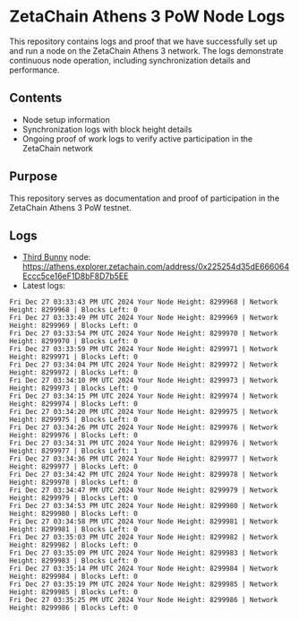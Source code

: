 # ZetaChain Athens 3 PoW Node Logs
This repository contains logs and proof that we have successfully set up and run a node on the ZetaChain Athens 3 network. The logs demonstrate continuous node operation, including synchronization details and performance.

## Contents
- Node setup information
- Synchronization logs with block height details
- Ongoing proof of work logs to verify active participation in the ZetaChain network

## Purpose
This repository serves as documentation and proof of participation in the ZetaChain Athens 3 PoW testnet.

## Logs

- [Third Bunny](https://thirdbunny.xyz/) node: https://athens.explorer.zetachain.com/address/0x225254d35dE666064Eccc5ce16eF1D8bF8D7b5EE
- Latest logs:
```
Fri Dec 27 03:33:43 PM UTC 2024 Your Node Height: 8299968 | Network Height: 8299968 | Blocks Left: 0
Fri Dec 27 03:33:49 PM UTC 2024 Your Node Height: 8299969 | Network Height: 8299969 | Blocks Left: 0
Fri Dec 27 03:33:54 PM UTC 2024 Your Node Height: 8299970 | Network Height: 8299970 | Blocks Left: 0
Fri Dec 27 03:33:59 PM UTC 2024 Your Node Height: 8299971 | Network Height: 8299971 | Blocks Left: 0
Fri Dec 27 03:34:04 PM UTC 2024 Your Node Height: 8299972 | Network Height: 8299972 | Blocks Left: 0
Fri Dec 27 03:34:10 PM UTC 2024 Your Node Height: 8299973 | Network Height: 8299973 | Blocks Left: 0
Fri Dec 27 03:34:15 PM UTC 2024 Your Node Height: 8299974 | Network Height: 8299974 | Blocks Left: 0
Fri Dec 27 03:34:20 PM UTC 2024 Your Node Height: 8299975 | Network Height: 8299975 | Blocks Left: 0
Fri Dec 27 03:34:26 PM UTC 2024 Your Node Height: 8299976 | Network Height: 8299976 | Blocks Left: 0
Fri Dec 27 03:34:31 PM UTC 2024 Your Node Height: 8299976 | Network Height: 8299977 | Blocks Left: 1
Fri Dec 27 03:34:36 PM UTC 2024 Your Node Height: 8299977 | Network Height: 8299977 | Blocks Left: 0
Fri Dec 27 03:34:42 PM UTC 2024 Your Node Height: 8299978 | Network Height: 8299978 | Blocks Left: 0
Fri Dec 27 03:34:47 PM UTC 2024 Your Node Height: 8299979 | Network Height: 8299979 | Blocks Left: 0
Fri Dec 27 03:34:53 PM UTC 2024 Your Node Height: 8299980 | Network Height: 8299980 | Blocks Left: 0
Fri Dec 27 03:34:58 PM UTC 2024 Your Node Height: 8299981 | Network Height: 8299981 | Blocks Left: 0
Fri Dec 27 03:35:03 PM UTC 2024 Your Node Height: 8299982 | Network Height: 8299982 | Blocks Left: 0
Fri Dec 27 03:35:09 PM UTC 2024 Your Node Height: 8299983 | Network Height: 8299983 | Blocks Left: 0
Fri Dec 27 03:35:14 PM UTC 2024 Your Node Height: 8299984 | Network Height: 8299984 | Blocks Left: 0
Fri Dec 27 03:35:19 PM UTC 2024 Your Node Height: 8299985 | Network Height: 8299985 | Blocks Left: 0
Fri Dec 27 03:35:25 PM UTC 2024 Your Node Height: 8299986 | Network Height: 8299986 | Blocks Left: 0
```
